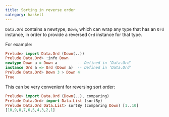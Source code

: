 ```yaml
---
title: Sorting in reverse order
category: haskell
---
```


`Data.Ord` contains a newtype, `Down`, which can wrap any type that has an
`Ord` instance, in order to provide a reversed `Ord` instance for that type.

For example:

```hs
Prelude> import Data.Ord (Down(..))
Prelude Data.Ord> :info Down
newtype Down a = Down a         -- Defined in ‘Data.Ord’
instance Ord a => Ord (Down a)  -- Defined in ‘Data.Ord’
Prelude Data.Ord> Down 3 > Down 4
True
```

This can be very convenient for reversing sort order:

```hs
Prelude> import Data.Ord (Down(..), comparing)
Prelude Data.Ord> import Data.List (sortBy)
Prelude Data.Ord Data.List> sortBy (comparing Down) [1..10]
[10,9,8,7,6,5,4,3,2,1]
```
